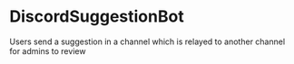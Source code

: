 # DiscordSuggestionBot
Users send a suggestion in a channel which is relayed to another channel for admins to review
